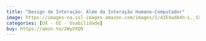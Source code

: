 ```yaml
---
title: "Design de Interação: Além da Interação Humano-Computador"
image: https://images-na.ssl-images-amazon.com/images/I/41EXwdA4h-L._SX348_BO1,204,203,200_.jpg
categories: [UX - UI - Usabilidade]
buy: https://amzn.to/2WyVXQ9
---
```

